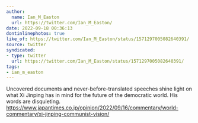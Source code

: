 ```yaml
---
author:
  name: Ian_M_Easton
  url: https://twitter.com/Ian_M_Easton/
date: 2022-09-18 00:36:13
dontinlinephotos: true
like_of: https://twitter.com/Ian_M_Easton/status/1571297005082640391/
source: twitter
syndicated:
- type: twitter
  url: https://twitter.com/Ian_M_Easton/status/1571297005082640391/
tags:
- ian_m_easton
---
```


Uncovered documents and never-before-translated speeches shine light on what Xi Jinping has in mind for the future of the democratic world. His words are disquieting. https://www.japantimes.co.jp/opinion/2022/09/16/commentary/world-commentary/xi-jinping-communist-vision/